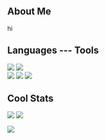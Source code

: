 ## About Me

hi

## Languages --- Tools

<img src="https://img.shields.io/badge/VSCode-0078D4?style=for-the-badge&logo=visual%20studio%20code&logoColor=white"/> <img src="https://img.shields.io/badge/C%2B%2B-00599C?style=for-the-badge&logo=c%2B%2B&logoColor=white"/><br>
<img src="https://img.shields.io/badge/Unity-100000?style=for-the-badge&logo=unity&logoColor=white"/> <img src="https://img.shields.io/badge/Rider-000000?style=for-the-badge&logo=Rider&logoColor=white"/> <img src="https://img.shields.io/badge/C%23-239120?style=for-the-badge&logo=c-sharp&logoColor=white"/><br>

## Cool Stats

![](https://github-readme-stats.vercel.app/api?username=Vyadin&theme=tokyonight&hide_border=true&include_all_commits=true&count_private=true)
![](https://github-readme-stats-fork-one.vercel.app/api/top-langs/?username=Vyadin&theme=tokyonight&hide_border=true&include_all_commits=true&count_private=true&exclude_repo=github-readme-stats-fork&hide=shaderlab,HLSL)

[![](https://visitcount.itsvg.in/api?id=Vyadin&icon=5&color=1)](https://visitcount.itsvg.in)
